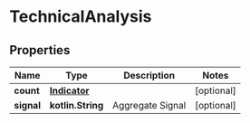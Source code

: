 
# TechnicalAnalysis

## Properties
Name | Type | Description | Notes
------------ | ------------- | ------------- | -------------
**count** | [**Indicator**](Indicator.md) |  |  [optional]
**signal** | **kotlin.String** | Aggregate Signal |  [optional]



